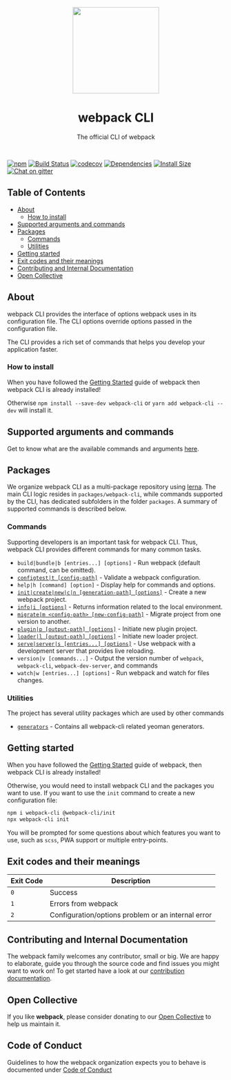 <div align="center">
    <a href="https://github.com/webpack/webpack-cli">
        <img width="200" height="200" src="https://webpack.js.org/assets/icon-square-big.svg">
    </a>
</div>

<h1 align="center">webpack CLI</h1>

<p align="center">
  The official CLI of webpack
</p>
<br>

[![npm][npm]][npm-url]
[![Build Status][build-status]][build-status-url]
[![codecov][codecov-badge]][codecov-url]
[![Dependencies][deps]][deps-url]
[![Install Size][size]][size-url]
[![Chat on gitter][chat]][chat-url]

## Table of Contents

- [About](#about)
  - [How to install](#how-to-install)
- [Supported arguments and commands](#supported-arguments-and-commands)
- [Packages](#packages)
  - [Commands](#commands)
  - [Utilities](#utilities)
- [Getting started](#getting-started)
- [Exit codes and their meanings](#exit-codes-and-their-meanings)
- [Contributing and Internal Documentation](#contributing-and-internal-documentation)
- [Open Collective](#open-collective)

## About

webpack CLI provides the interface of options webpack uses in its configuration file. The CLI options override options passed in the configuration file.

The CLI provides a rich set of commands that helps you develop your application faster.

### How to install

When you have followed the [Getting Started](https://webpack.js.org/guides/getting-started/) guide of webpack then webpack CLI is already installed!

Otherwise `npm install --save-dev webpack-cli` or `yarn add webpack-cli --dev` will install it.

## Supported arguments and commands

Get to know what are the available commands and arguments [here](./packages/webpack-cli/README.md).

## Packages

We organize webpack CLI as a multi-package repository using [lerna](https://github.com/lerna/lerna). The main CLI logic resides in `packages/webpack-cli`, while commands supported by the CLI, has dedicated subfolders in the folder `packages`. A summary of supported commands is described below.

### Commands

Supporting developers is an important task for webpack CLI.
Thus, webpack CLI provides different commands for many common tasks.

- `build|bundle|b [entries...] [options]` - Run webpack (default command, can be omitted).
- [`configtest|t [config-path]`](./packages/configtest/README.md#webpack-cli-configtest) - Validate a webpack configuration.
- `help|h [command] [option]` - Display help for commands and options.
- [`init|create|new|c|n [generation-path] [options]`](./packages/generators/INIT.md#webpack-cli-init) - Create a new webpack project.
- [`info|i [options]`](./packages/info/README.md#webpack-cli-info) - Returns information related to the local environment.
- [`migrate|m <config-path> [new-config-path]`](https://www.npmjs.com/package/@webpack-cli/migrate) - Migrate project from one version to another.
- [`plugin|p [output-path] [options]`](./packages/generators#generators) - Initiate new plugin project.
- [`loader|l [output-path] [options]`](./packages/generators#generators) - Initiate new loader project.
- [`serve|server|s [entries...] [options]`](./packages/serve/README.md#webpack-cli-serve) - Use webpack with a development server that provides live reloading.
- `version|v [commands...]` - Output the version number of `webpack`, `webpack-cli`, `webpack-dev-server`, and commands
- `watch|w [entries...] [options]` - Run webpack and watch for files changes.

### Utilities

The project has several utility packages which are used by other commands

- [`generators`](./packages/generators/README.md) - Contains all webpack-cli related yeoman generators.

## Getting started

When you have followed the [Getting Started](https://webpack.js.org/guides/getting-started/) guide of webpack, then webpack CLI is already installed!

Otherwise, you would need to install webpack CLI and the packages you want to use. If you want to use the `init` command to create a new configuration file:

```sh
npm i webpack-cli @webpack-cli/init
npx webpack-cli init
```

You will be prompted for some questions about which features you want to use, such as `scss`, PWA support or multiple entry-points.

## Exit codes and their meanings

| Exit Code | Description                                        |
| --------- | -------------------------------------------------- |
| `0`       | Success                                            |
| `1`       | Errors from webpack                                |
| `2`       | Configuration/options problem or an internal error |

## Contributing and Internal Documentation

The webpack family welcomes any contributor, small or big. We are happy to elaborate, guide you through the source code and find issues you might want to work on! To get started have a look at our [contribution documentation](./.github/CONTRIBUTING.md).

## Open Collective

If you like **webpack**, please consider donating to our [Open Collective](https://opencollective.com/webpack) to help us maintain it.

[npm]: https://img.shields.io/npm/v/webpack-cli.svg
[npm-url]: https://www.npmjs.com/package/webpack-cli
[build-status]: https://github.com/webpack/webpack-cli/workflows/webpack-cli/badge.svg?branch=master
[build-status-url]: https://github.com/webpack/webpack-cli/actions
[codecov-badge]: https://codecov.io/gh/webpack/webpack-cli/branch/master/graph/badge.svg?token=6B6NxtsZc3
[codecov-url]: https://codecov.io/gh/webpack/webpack-cli
[deps]: https://img.shields.io/david/webpack/webpack.svg
[deps-url]: https://david-dm.org/webpack/webpack-cli
[size]: https://packagephobia.com/badge?p=webpack-cli
[size-url]: https://packagephobia.com/result?p=webpack-cli
[chat]: https://badges.gitter.im/webpack/webpack.svg
[chat-url]: https://gitter.im/webpack/webpack

## Code of Conduct

Guidelines to how the webpack organization expects you to behave is documented under [Code of Conduct](./CODE_OF_CONDUCT.md)
